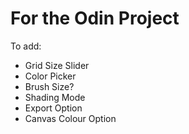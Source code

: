 # For the Odin Project

To add:

- Grid Size Slider
- Color Picker
- Brush Size?
- Shading Mode
- Export Option
- Canvas Colour Option 
